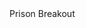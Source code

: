 <!DOCTYPE html>
<html lang="en-us">
  <head>
    <meta charset="utf-8">
    <meta http-equiv="Content-Type" content="text/html; charset=utf-8">
    <title>Unity Web Player | Prison Breakout</title>
    <link rel="shortcut icon" href="TemplateData/favicon.ico">
    <link rel="stylesheet" href="TemplateData/style.css">
  </head>
  <body>
    <div id="unity-container" class="unity-desktop">
      <canvas id="unity-canvas" width=960 height=600 tabindex="-1"></canvas>
      <div id="unity-loading-bar">
        <div id="unity-logo"></div>
        <div id="unity-progress-bar-empty">
          <div id="unity-progress-bar-full"></div>
        </div>
      </div>
      <div id="unity-warning"> </div>
      <div id="unity-footer">
        <div id="unity-logo-title-footer"></div>
        <div id="unity-fullscreen-button"></div>
        <div id="unity-build-title">Prison Breakout</div>
      </div>
    </div>
    <script>
      var canvas = document.querySelector("#unity-canvas");

      // Shows a temporary message banner/ribbon for a few seconds, or
      // a permanent error message on top of the canvas if type=='error'.
      // If type=='warning', a yellow highlight color is used.
      // Modify or remove this function to customize the visually presented
      // way that non-critical warnings and error messages are presented to the
      // user.
      function unityShowBanner(msg, type) {
        var warningBanner = document.querySelector("#unity-warning");
        function updateBannerVisibility() {
          warningBanner.style.display = warningBanner.children.length ? 'block' : 'none';
        }
        var div = document.createElement('div');
        div.innerHTML = msg;
        warningBanner.appendChild(div);
        if (type == 'error') div.style = 'background: red; padding: 10px;';
        else {
          if (type == 'warning') div.style = 'background: yellow; padding: 10px;';
          setTimeout(function() {
            warningBanner.removeChild(div);
            updateBannerVisibility();
          }, 5000);
        }
        updateBannerVisibility();
      }

      var buildUrl = "Build";
      var loaderUrl = buildUrl + "/Prison-Breakout-Build.loader.js";
      var config = {
        arguments: [],
        dataUrl: buildUrl + "/Prison-Breakout-Build.data.br",
        frameworkUrl: buildUrl + "/Prison-Breakout-Build.framework.js.br",
        codeUrl: buildUrl + "/Prison-Breakout-Build.wasm.br",
        streamingAssetsUrl: "StreamingAssets",
        companyName: "Group - 2",
        productName: "Prison Breakout",
        productVersion: "0.1.0",
        showBanner: unityShowBanner,
      };

      // By default, Unity keeps WebGL canvas render target size matched with
      // the DOM size of the canvas element (scaled by window.devicePixelRatio)
      // Set this to false if you want to decouple this synchronization from
      // happening inside the engine, and you would instead like to size up
      // the canvas DOM size and WebGL render target sizes yourself.
      // config.matchWebGLToCanvasSize = false;

      // If you would like all file writes inside Unity Application.persistentDataPath
      // directory to automatically persist so that the contents are remembered when
      // the user revisits the site the next time, uncomment the following line:
      // config.autoSyncPersistentDataPath = true;
      // This autosyncing is currently not the default behavior to avoid regressing
      // existing user projects that might rely on the earlier manual
      // JS_FileSystem_Sync() behavior, but in future Unity version, this will be
      // expected to change.

      if (/iPhone|iPad|iPod|Android/i.test(navigator.userAgent)) {
        // Mobile device style: fill the whole browser client area with the game canvas:

        var meta = document.createElement('meta');
        meta.name = 'viewport';
        meta.content = 'width=device-width, height=device-height, initial-scale=1.0, user-scalable=no, shrink-to-fit=yes';
        document.getElementsByTagName('head')[0].appendChild(meta);
        document.querySelector("#unity-container").className = "unity-mobile";
        canvas.className = "unity-mobile";

        // To lower canvas resolution on mobile devices to gain some
        // performance, uncomment the following line:
        // config.devicePixelRatio = 1;


      } else {
        // Desktop style: Render the game canvas in a window that can be maximized to fullscreen:
        canvas.style.width = "960px";
        canvas.style.height = "600px";
      }

      document.querySelector("#unity-loading-bar").style.display = "block";

      var script = document.createElement("script");
      script.src = loaderUrl;
      script.onload = () => {
        createUnityInstance(canvas, config, (progress) => {
          document.querySelector("#unity-progress-bar-full").style.width = 100 * progress + "%";
              }).then((unityInstance) => {
                document.querySelector("#unity-loading-bar").style.display = "none";
                document.querySelector("#unity-fullscreen-button").onclick = () => {
                  unityInstance.SetFullscreen(1);
                };

              }).catch((message) => {
                alert(message);
              });
            };

      document.body.appendChild(script);

    </script>
  </body>
</html>
